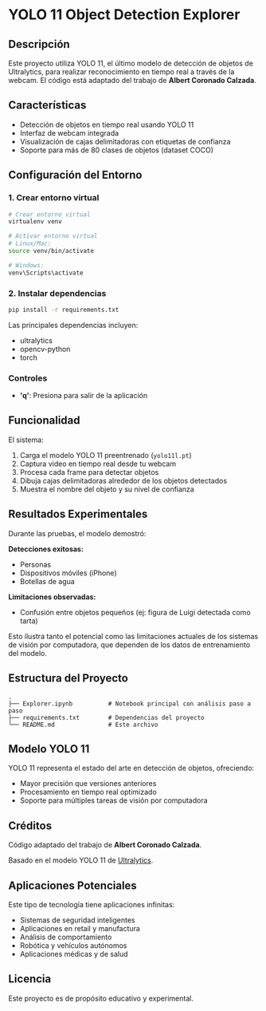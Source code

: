 # YOLO 11 Object Detection Explorer

## Descripción

Este proyecto utiliza YOLO 11, el último modelo de detección de objetos de Ultralytics, para realizar reconocimiento en tiempo real a través de la webcam. El código está adaptado del trabajo de **Albert Coronado Calzada**.

## Características

- Detección de objetos en tiempo real usando YOLO 11
- Interfaz de webcam integrada
- Visualización de cajas delimitadoras con etiquetas de confianza
- Soporte para más de 80 clases de objetos (dataset COCO)

## Configuración del Entorno

### 1. Crear entorno virtual

```bash
# Crear entorno virtual
virtualenv venv 

# Activar entorno virtual
# Linux/Mac:
source venv/bin/activate

# Windows:
venv\Scripts\activate
```

### 2. Instalar dependencias

```bash
pip install -r requirements.txt
```

Las principales dependencias incluyen:
- ultralytics
- opencv-python
- torch

### Controles

- **'q'**: Presiona para salir de la aplicación

## Funcionalidad

El sistema:

1. Carga el modelo YOLO 11 preentrenado (`yolo11l.pt`)
2. Captura video en tiempo real desde tu webcam
3. Procesa cada frame para detectar objetos
4. Dibuja cajas delimitadoras alrededor de los objetos detectados
5. Muestra el nombre del objeto y su nivel de confianza

## Resultados Experimentales

Durante las pruebas, el modelo demostró:

**Detecciones exitosas:**
- Personas
- Dispositivos móviles (iPhone)
- Botellas de agua

**Limitaciones observadas:**
- Confusión entre objetos pequeños (ej: figura de Luigi detectada como tarta)

Esto ilustra tanto el potencial como las limitaciones actuales de los sistemas de visión por computadora, que dependen de los datos de entrenamiento del modelo.

## Estructura del Proyecto

```
.
├── Explorer.ipynb          # Notebook principal con análisis paso a paso
├── requirements.txt        # Dependencias del proyecto
└── README.md               # Este archivo
```

## Modelo YOLO 11

YOLO 11 representa el estado del arte en detección de objetos, ofreciendo:
- Mayor precisión que versiones anteriores
- Procesamiento en tiempo real optimizado
- Soporte para múltiples tareas de visión por computadora

## Créditos

Código adaptado del trabajo de **Albert Coronado Calzada**.

Basado en el modelo YOLO 11 de [Ultralytics](https://docs.ultralytics.com/models/yolo11/).

## Aplicaciones Potenciales

Este tipo de tecnología tiene aplicaciones infinitas:
- Sistemas de seguridad inteligentes
- Aplicaciones en retail y manufactura
- Análisis de comportamiento
- Robótica y vehículos autónomos
- Aplicaciones médicas y de salud

## Licencia

Este proyecto es de propósito educativo y experimental.
